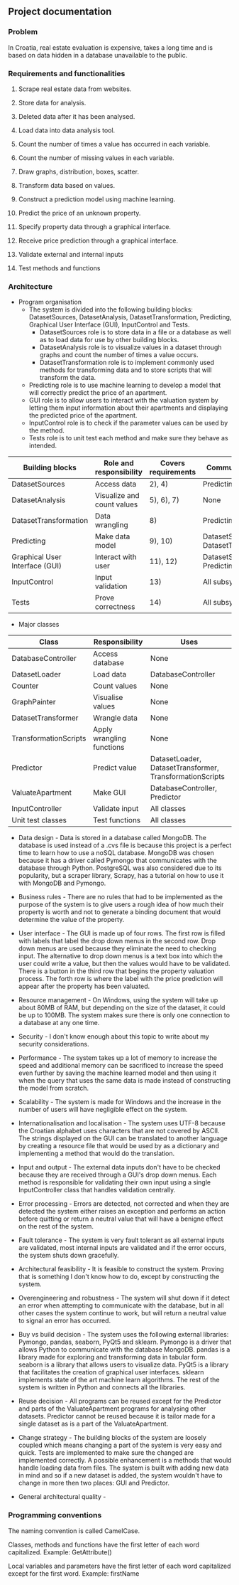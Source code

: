 ## Project documentation

### Problem

In Croatia, real estate evaluation is expensive, takes a long time and is based on data hidden in a database
unavailable to the public.

### Requirements and functionalities

1) Scrape real estate data from websites.

2) Store data for analysis.
3) Deleted data after it has been analysed.
4) Load data into data analysis tool.

5) Count the number of times a value has occurred in each variable.
6) Count the number of missing values in each variable.
7) Draw graphs, distribution, boxes, scatter.

8) Transform data based on values.

9) Construct a prediction model using machine learning.
10) Predict the price of an unknown property.

11) Specify property data through a graphical interface.
12) Receive price prediction through a graphical interface.

13) Validate external and internal inputs

14) Test methods and functions

### Architecture

- Program organisation
  - The system is divided into the following building blocks: DatasetSources, DatasetAnalysis,
DatasetTransformation, Predicting, Graphical User Interface (GUI), InputControl and Tests.
    - DatasetSources role is to store data in a file or a database as well as to load data for use by other
building blocks.
    - DatasetAnalysis role is to visualize values in a dataset through graphs and count the number of times a
value occurs.
    - DatasetTransformation role is to implement commonly used methods for transforming data and to store
scripts that will transform the data.
   - Predicting role is to use machine learning to develop a model that will correctly predict the price of an
apartment.
    - GUI role is to allow users to interact with the valuation system by letting them input information about
their apartments and displaying the predicted price of the apartment.
    - InputControl role is to check if the parameter values can be used by the method.
    - Tests role is to unit test each method and make sure they behave as intended.

| Building blocks | Role and responsibility | Covers requirements | Communicates with |
| -- | -- | -- | -- |
| DatasetSources | Access data | 2), 4) | Predicting, GUI |
| DatasetAnalysis | Visualize and count values | 5), 6), 7) | None |
| DatasetTransformation | Data wrangling | 8) | Predicting |
| Predicting | Make data model | 9), 10) | DatasetSources, DatasetTransformation |
| Graphical User Interface (GUI) | Interact with user | 11), 12) | DatasetSources, Predicting |
| InputControl | Input validation | 13) | All subsystems |
| Tests | Prove correctness | 14) | All subsystems |

- Major classes

| Class | Responsibility | Uses |
| -- | -- | -- |
| DatabaseController | Access database | None |
| DatasetLoader | Load data | DatabaseController |
| Counter | Count values | None |
| GraphPainter | Visualise values | None |
| DatasetTransformer | Wrangle data | None |
| TransformationScripts | Apply wrangling functions | None |
| Predictor | Predict value | DatasetLoader, DatasetTransformer, TransformationScripts |
| ValuateApartment | Make GUI | DatabaseController, Predictor |
| InputController | Validate input | All classes |
| Unit test classes | Test functions | All classes |

- Data design - Data is stored in a database called MongoDB. The database is used instead of a .cvs file is because
this project is a perfect time to learn how to use a noSQL database. MongoDB was chosen because it has a driver
called Pymongo that communicates with the database through Python. PostgreSQL was also considered due to its
popularity, but a scraper library, Scrapy, has a tutorial on how to use it with MongoDB and Pymongo.

- Business rules - There are no rules that had to be implemented as the purpose of the system is to give users a rough
idea of how much their property is worth and not to generate a binding document that would determine the value of
the property.

- User interface - The GUI is made up of four rows. The first row is filled with labels that label the drop down menus
in the second row. Drop down menus are used because they eliminate the need to checking input. The alternative to
drop down menus is a text box into which the user could write a value, but then the values would have to be
validated. There is a button in the third row that begins the property valuation process. The forth row is where the
label with the price prediction will appear after the property has been valuated.

- Resource management - On Windows, using the system will take up about 80MB of RAM, but depending on the size of the
dataset, it could be up to 100MB. The system makes sure there is only one connection to a database at any one time.

- Security - I don't know enough about this topic to write about my security considerations.

- Performance - The system takes up a lot of memory to increase the speed and additional memory can be sacrificed to
increase the speed even further by saving the machine learned model and then using it when the query that uses the
same data is made instead of constructing the model from scratch.

- Scalability - The system is made for Windows and the increase in the number of users will have negligible effect on
the system.

- Internationalisation and localisation - The system uses UTF-8 because the Croatian alphabet uses characters that are
not covered by ASCII. The strings displayed on the GUI can be translated to another language by creating a resource
file that would be used by as a dictionary and implementing a method that would do the translation.

- Input and output - The external data inputs don't have to be checked because they are received through a GUI's drop
down menus. Each method is responsible for validating their own input using a single InputController class that
handles validation centrally.

- Error processing - Errors are detected, not corrected and when they are detected the system either raises an
exception and performs an action before quitting or return a neutral value that will have a benigne effect on the
rest of the system. 

- Fault tolerance - The system is very fault tolerant as all external inputs are validated, most internal inputs are
validated and if the error occurs, the system shuts down gracefully.

- Architectural feasibility - It is feasible to construct the system. Proving that is something I don't know how to do,
except by constructing the system.

- Overengineering and robustness - The system will shut down if it detect an error when attempting to communicate with
the database, but in all other cases the system continue to work, but will return a neutral value to signal an error
has occurred. 

- Buy vs build decision - The system uses the following external libraries: Pymongo, pandas, seaborn, PyQt5 and
sklearn. Pymongo is a driver that allows Python to communicate with the database MongoDB. pandas is a library made
for exploring and transforming data in tabular form. seaborn is a library that allows users to visualize data. PyQt5
is a library that facilitates the creation of graphical user interfaces. sklearn implements state of the art machine
learn algorithms. The rest of the system is written in Python and connects all the libraries.

- Reuse decision - All programs can be reused except for the Predictor and parts of the ValuateApartment programs for
analysing other datasets. Predictor cannot be reused because it is tailor made for a single dataset as is a part of
the ValuateApartment.

- Change strategy - The building blocks of the system are loosely coupled which means changing a part of the system is
very easy and quick. Tests are implemented to make sure the changed are implemented correctly. A possible
enhancement is a methods that would handle loading data from files. The system is built with adding new data in
mind and so if a new dataset is added, the system wouldn't have to change in more then two places: GUI and Predictor.

- General architectural quality - 

### Programming conventions

The naming convention is called CamelCase.

Classes, methods and functions have the first letter of each word capitalized. Example: GetAttribute()

Local variables and parameters have the first letter of each word capitalized except for the first word. Example:
firstName
